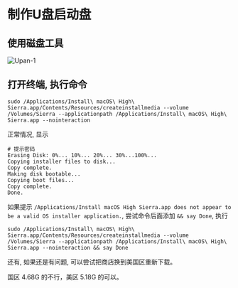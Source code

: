 # 制作U盘启动盘

## 使用磁盘工具

![Upan-1](http://oi480zo5x.bkt.clouddn.com/Upan-1.jpg)

## 打开终端, 执行命令

```shell
sudo /Applications/Install\ macOS\ High\ Sierra.app/Contents/Resources/createinstallmedia --volume /Volumes/Sierra --applicationpath /Applications/Install\ macOS\ High\ Sierra.app --nointeraction
```

正常情况, 显示

```shell
# 提示密码
Erasing Disk: 0%... 10%... 20%... 30%...100%...
Copying installer files to disk...
Copy complete.
Making disk bootable...
Copying boot files...
Copy complete.
Done.
```

如果提示 `/Applications/Install macOS High Sierra.app does not appear to be a valid OS installer application.`, 尝试命令后面添加 `&& say Done`, 执行

```shell
sudo /Applications/Install\ macOS\ High\ Sierra.app/Contents/Resources/createinstallmedia --volume /Volumes/Sierra --applicationpath /Applications/Install\ macOS\ High\ Sierra.app --nointeraction && say Done
```

还有, 如果还是有问题, 可以尝试把商店换到美国区重新下载。

国区 4.68G 的不行，美区 5.18G 的可以。
